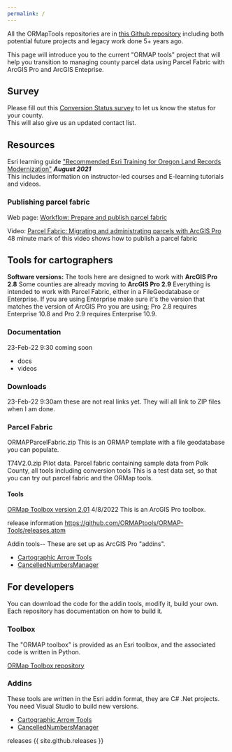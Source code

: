 ```yaml
---
permalink: /
---
```

All the ORMapTools repositories are in
[this Github repository](https://github.com/ORMAPTools)
including both potential future projects and legacy work done 5+ years ago.

This page will introduce you to the current "ORMAP tools" project that will help you 
transition to managing county parcel data using Parcel Fabric with ArcGIS Pro and ArcGIS Enteprise.

## Survey

Please fill out this [Conversion Status survey](https://docs.google.com/forms/d/e/1FAIpQLScLnnL2K0-6XgkTuEsw7QQ-Sx-LXNLE1jY4Y5ATNiESmDRE_A/viewform?vc=0&c=0&w=1&flr=0&pli=1&fbzx=5578410564896297533")
to let us know the status for your county.  
This will also give us an updated contact list.

## Resources

Esri learning guide ["Recommended Esri Training for Oregon Land Records Modernization"](docs/ArcGIS%20Training%20Plan%20For%20ORMAP%20for%20JS_edit.pdf) ***August 2021***  
This includes information on instructor-led courses and E-learning tutorials and videos.

### Publishing parcel fabric

Web page: [Workflow: Prepare and publish parcel fabric
](https://pro.arcgis.com/en/pro-app/latest/help/data/parcel-editing/workflow-publishpf.htm)

Video: [Parcel Fabric: Migrating and administrating parcels with ArcGIS Pro](https://www.esri.com/videos/watch?videoid=zvTSIHKHC54&title=parcel-fabric-migrating-and-administrating-parcels-with-arcgis-pro)  
48 minute mark of this video shows how to publish a parcel fabric  

## Tools for cartographers

**Software versions:** 
The tools here are designed to work with **ArcGIS Pro 2.8**
Some counties are already moving to **ArcGIS Pro 2.9**
Everything is intended to work with Parcel Fabric, either in a FileGeodatabase or Enterprise.
If you are using Enterprise make sure it's the version that matches the version of ArcGIS Pro you are using; Pro 2.8 requires Enterprise 10.8 and Pro 2.9 requires Enterprise 10.9.

### Documentation

23-Feb-22 9:30 coming soon

* docs
* videos
    
### Downloads

23-Feb-22 9:30am these are not real links yet. They will all link to ZIP files when I am done.

### Parcel Fabric

ORMAPParcelFabric.zip This is an ORMAP template with a file geodatabase you can populate. 

T74V2.0.zip Pilot data. Parcel fabric containing sample data from Polk County, all tools including conversion tools
This is a test data set, so that you can try out parcel fabric and the ORMap tools.

#### Tools

[ORMap Toolbox version 2.01](assets/ORMAPToolsV2.01.zip) 4/8/2022
This is an ArcGIS Pro toolbox.

release information
https://github.com/ORMAPtools/ORMAP-Tools/releases.atom

Addin tools-- These are set up as ArcGIS Pro "addins".

* <a href="https://github.com/ORMAPtools/ArrowTools">Cartographic Arrow Tools</a>
* <a href="https://github.com/ORMAPtools/Cancelled Numbers Manager">CancelledNumbersManager</a>

## For developers

You can download the code for the addin tools, modify it, build your own.
Each repository has documentation on how to build it.

### Toolbox

The "ORMAP toolbox" is provided as an Esri toolbox, and the associated code is written in Python.

<a href="https://github.com/ORMAPtools/ORMAP-Tools">ORMap Toolbox repository</a>

### Addins

These tools are written in the Esri addin format, they are C# .Net projects.
You need Visual Studio to build new versions.

* <a href="https://github.com/ORMAPtools/ArrowTools">Cartographic Arrow Tools</a></li>
* <a href="https://github.com/ORMAPtools/Cancelled Numbers Manager">CancelledNumbersManager</a>

releases {{ site.github.releases }}